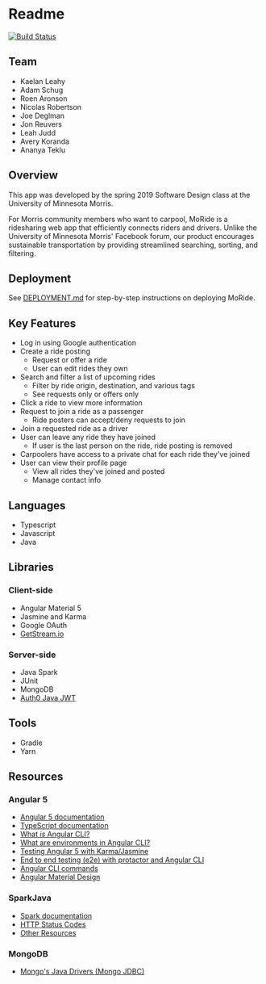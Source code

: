 # Readme
[![Build Status](https://travis-ci.org/UMM-CSci-3601-S19/panic.svg?branch=master)](https://travis-ci.org/UMM-CSci-3601-S19/panic)

## Team
* Kaelan Leahy
* Adam Schug
* Roen Aronson
* Nicolas Robertson
* Joe Deglman
* Jon Reuvers
* Leah Judd
* Avery Koranda
* Ananya Teklu

## Overview
This app was developed by the spring 2019 Software Design class at the University of Minnesota Morris. 

For Morris community members who want to carpool, MoRide is a ridesharing web app that efficiently connects riders and drivers.
Unlike the University of Minnesota Morris' Facebook forum, our product encourages sustainable transportation by providing
streamlined searching, sorting, and filtering.

## Deployment
See [DEPLOYMENT.md](deployment.md) for step-by-step instructions on deploying MoRide.

## Key Features
* Log in using Google authentication
* Create a ride posting
  * Request or offer a ride
  * User can edit rides they own
* Search and filter a list of upcoming rides
  * Filter by ride origin, destination, and various tags
  * See requests only or offers only
* Click a ride to view more information
* Request to join a ride as a passenger
  * Ride posters can accept/deny requests to join 
* Join a requested ride as a driver
* User can leave any ride they have joined
  * If user is the last person on the ride, ride posting is removed
* Carpoolers have access to a private chat for each ride they've joined
* User can view their profile page
  * View all rides they've joined and posted
  * Manage contact info
  
## Languages
* Typescript
* Javascript
* Java

## Libraries

### Client-side
* Angular Material 5
* Jasmine and Karma
* Google OAuth
* [GetStream.io](https://getstream.io)

### Server-side
* Java Spark
* JUnit
* MongoDB
* [Auth0 Java JWT](https://github.com/auth0/java-jwt)

## Tools
* Gradle
* Yarn

## Resources
### Angular 5
- [Angular 5 documentation][angular-5]
- [TypeScript documentation][typescript-doc]
- [What _is_ Angular CLI?][angular-cli]
- [What are environments in Angular CLI?][environments]
- [Testing Angular 5 with Karma/Jasmine][angular5-karma-jasmine]
- [End to end testing (e2e) with protactor and Angular CLI][e2e-testing]
- [Angular CLI commands](https://github.com/angular/angular-cli/wiki)
- [Angular Material Design][angular-md]

### SparkJava
- [Spark documentation][spark-documentation]
- [HTTP Status Codes][status-codes]
- [Other Resources][lab2]

### MongoDB
- [Mongo's Java Drivers (Mongo JDBC)][mongo-jdbc]

[angular-md]: https://material.angular.io/
[angular-cli]: https://cli.angular.io/
[typescript-doc]: https://www.typescriptlang.org/docs/home.html
[angular-5]: https://angular.io/docs
[angular5-karma-jasmine]: https://codecraft.tv/courses/angular/unit-testing/jasmine-and-karma/
[e2e-testing]: https://coryrylan.com/blog/introduction-to-e2e-testing-with-the-angular-cli-and-protractor
[environments]: http://tattoocoder.com/angular-cli-using-the-environment-option/
[bootstrap]: https://getbootstrap.com/components/
[spark-documentation]: http://sparkjava.com/documentation.html
[status-codes]: https://en.wikipedia.org/wiki/List_of_HTTP_status_codes
[lab2]: https://github.com/UMM-CSci-3601/3601-lab2_client-server/blob/master/README.md#resources
[mongo-jdbc]: https://docs.mongodb.com/ecosystem/drivers/java/
[travis]: https://travis-ci.org/
